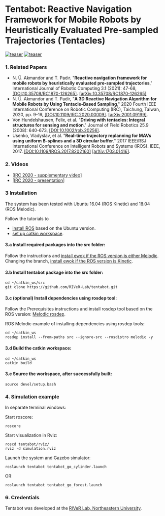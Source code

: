 # Tentabot: Reactive Navigation Framework for Mobile Robots by Heuristically Evaluated Pre-sampled Trajectories (Tentacles)

[![teaser](tentabot_cylinders0.gif)](https://youtu.be/5vZSEuWUXe4) [![teaser](tentabot_forest1.gif)](https://youtu.be/5vZSEuWUXe4)

### 1. Related Papers
* N. Ü. Akmandor and T. Padır. "**Reactive navigation framework for mobile robots by heuristically evaluated pre-sampled trajectories**," International Journal of Robotic Computing 3.1 (2021): 47-68, [[DOI:10.35708/RC1870-126265]](https://b5589c9e-f1e3-4455-9929-0d78781398a4.filesusr.com/ugd/e49175_ccc84165293e42f79a1d4ad98260e8b9.pdf). [[arXiv:10.35708/RC1870-126265]](10.35708/RC1870-126265)
* N. Ü. Akmandor and T. Padir, "**A 3D Reactive Navigation Algorithm for Mobile Robots by Using Tentacle-Based Sampling**," 2020 Fourth IEEE International Conference on Robotic Computing (IRC), Taichung, Taiwan, 2020, pp. 9-16, [[DOI:10.1109/IRC.2020.00009]](https://doi.org/10.1109/IRC.2020.00009). [[arXiv:2001.09199]](https://arxiv.org/abs/2001.09199).
* Von Hundelshausen, Felix, et al. "**Driving with tentacles: Integral structures for sensing and motion**." Journal of Field Robotics 25.9 (2008): 640-673, [[DOI:10.1002/rob.20256]](https://doi.org/10.1002/rob.20256).
* Usenko, Vladyslav, et al. "**Real-time trajectory replanning for MAVs using uniform B-splines and a 3D circular buffer**." 2017 IEEE/RSJ International Conference on Intelligent Robots and Systems (IROS). IEEE, 2017. [[DOI:10.1109/IROS.2017.8202160]](https://doi.org/10.1109/IROS.2017.8202160) [[arXiv:1703.01416]](https://arxiv.org/abs/1703.01416).

### 2. Videos

* [[IRC 2020 - supplementary video]](https://www.youtube.com/watch?v=5vZSEuWUXe4&t)
* [[IRC 2020 - presentation]](https://youtu.be/Y5FCiJPXmlo)

### 3 Installation

The system has been tested with Ubuntu 16.04 (ROS Kinetic) and 18.04 (ROS Melodic).

Follow the tutorials to
- [install ROS](http://wiki.ros.org/ROS/Installation) based on the Ubuntu version.
- [set up catkin workspace](http://wiki.ros.org/ROS/Tutorials/InstallingandConfiguringROSEnvironment).

#### 3.a Install required packages into the src folder:

Follow the instructions and [install ewok if the ROS version is either Melodic](https://github.com/VladyslavUsenko/ewok/tree/master). Changing the branch, [install ewok if the ROS version is Kinetic](https://github.com/VladyslavUsenko/ewok/tree/ubuntu_16_04_kinetic).

#### 3.b Install tentabot package into the src folder:
```
cd ~/catkin_ws/src
git clone https://github.com/RIVeR-Lab/tentabot.git
```

#### 3.c (optional) Install dependencies using rosdep tool:

Follow the Prerequisites instructions and install rosdep tool based on the ROS version: [Melodic rosdep](http://wiki.ros.org/melodic/Installation/Source).

ROS Melodic example of installing dependencies using rosdep tools:
```
cd ~/catkin_ws
rosdep install --from-paths src --ignore-src --rosdistro melodic -y
```

#### 3.d Build the catkin workspace:
```
cd ~/catkin_ws
catkin build
```

#### 3.e Source the workspace, after successfully built:
```
source devel/setup.bash
```

### 4. Simulation example

In separate terminal windows:

Start roscore:
```
roscore
```

Start visualization in Rviz:
```
roscd tentabot/rviz/
rviz -d simulation.rviz
```

Launch the system and Gazebo simulator:
```
roslaunch tentabot tentabot_go_cylinder.launch
```
OR
```
roslaunch tentabot tentabot_go_forest.launch
```

### 6. Credentials
Tentabot was developed at the [RIVeR Lab, Northeastern University](http://robot.neu.edu/).
